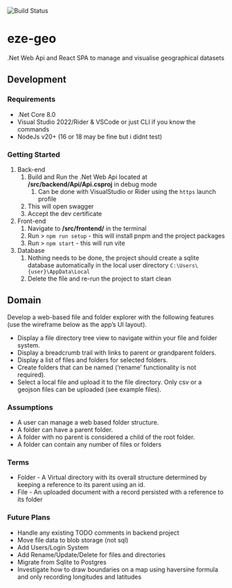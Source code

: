 ![Build Status](https://github.com/tomarks/eze-geo/actions/workflows/dotnet.yml/badge.svg)

# eze-geo
.Net Web Api and React SPA to manage and visualise geographical datasets



## Development
### Requirements
- .Net Core 8.0
- Visual Studio 2022/Rider & VSCode or just CLI if you know the commands
- NodeJs v20+ (16 or 18 may be fine but i didnt test)

### Getting Started
1. Back-end
   1. Build and Run the .Net Web Api located at **/src/backend/Api/Api.csproj** in debug mode
      1. Can be done with VisualStudio or Rider using the `https` launch profile 
   2. This will open swagger
   3. Accept the dev certificate
2. Front-end
   1. Navigate to **/src/frontend/** in the terminal
   2. Run > `npm run setup` - this will install pnpm and the project packages
   3. Run > `npm start` - this will run vite
3. Database
   1. Nothing needs to be done, the project should create a sqlite database automatically in the local user directory `C:\Users\{user}\AppData\Local`
   2. Delete the file and re-run the project to start clean

## Domain
Develop a web-based file and folder explorer with the following features (use the wireframe below as the app’s UI layout).
- Display a file directory tree view to navigate within your file and folder system.
- Display a breadcrumb trail with links to parent or grandparent folders.
- Display a list of files and folders for selected folders.
- Create folders that can be named (‘rename’ functionality is not required).
- Select a local file and upload it to the file directory. Only csv or a geojson files can be uploaded (see example files).

### Assumptions
- A user can manage a web based folder structure.
- A folder can have a parent folder.
- A folder with no parent is considered a child of the root folder.
- A folder can contain any number of files or folders

### Terms
- Folder - A Virtual directory with its overall structure determined by keeping a reference to its parent using an id.
- File - An uploaded document with a record persisted with a reference to its folder

### Future Plans
- Handle any existing TODO comments in backend project
- Move file data to blob storage (not sql)
- Add Users/Login System
- Add Rename/Update/Delete for files and directories
- Migrate from Sqlite to Postgres
- Investigate how to draw boundaries on a map using haversine formula and only recording longitudes and latitudes
 
